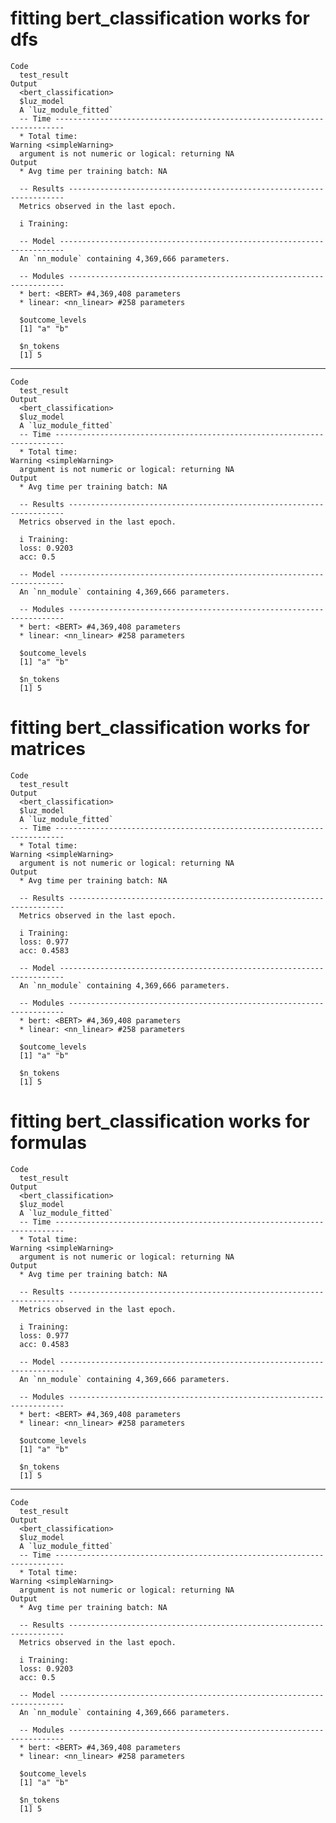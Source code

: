 # fitting bert_classification works for dfs

    Code
      test_result
    Output
      <bert_classification> 
      $luz_model
      A `luz_module_fitted`
      -- Time ------------------------------------------------------------------------
      * Total time: 
    Warning <simpleWarning>
      argument is not numeric or logical: returning NA
    Output
      * Avg time per training batch: NA
      
      -- Results ---------------------------------------------------------------------
      Metrics observed in the last epoch.
      
      i Training:
      
      -- Model -----------------------------------------------------------------------
      An `nn_module` containing 4,369,666 parameters.
      
      -- Modules ---------------------------------------------------------------------
      * bert: <BERT> #4,369,408 parameters
      * linear: <nn_linear> #258 parameters
      
      $outcome_levels
      [1] "a" "b"
      
      $n_tokens
      [1] 5
      

---

    Code
      test_result
    Output
      <bert_classification> 
      $luz_model
      A `luz_module_fitted`
      -- Time ------------------------------------------------------------------------
      * Total time: 
    Warning <simpleWarning>
      argument is not numeric or logical: returning NA
    Output
      * Avg time per training batch: NA
      
      -- Results ---------------------------------------------------------------------
      Metrics observed in the last epoch.
      
      i Training:
      loss: 0.9203
      acc: 0.5
      
      -- Model -----------------------------------------------------------------------
      An `nn_module` containing 4,369,666 parameters.
      
      -- Modules ---------------------------------------------------------------------
      * bert: <BERT> #4,369,408 parameters
      * linear: <nn_linear> #258 parameters
      
      $outcome_levels
      [1] "a" "b"
      
      $n_tokens
      [1] 5
      

# fitting bert_classification works for matrices

    Code
      test_result
    Output
      <bert_classification> 
      $luz_model
      A `luz_module_fitted`
      -- Time ------------------------------------------------------------------------
      * Total time: 
    Warning <simpleWarning>
      argument is not numeric or logical: returning NA
    Output
      * Avg time per training batch: NA
      
      -- Results ---------------------------------------------------------------------
      Metrics observed in the last epoch.
      
      i Training:
      loss: 0.977
      acc: 0.4583
      
      -- Model -----------------------------------------------------------------------
      An `nn_module` containing 4,369,666 parameters.
      
      -- Modules ---------------------------------------------------------------------
      * bert: <BERT> #4,369,408 parameters
      * linear: <nn_linear> #258 parameters
      
      $outcome_levels
      [1] "a" "b"
      
      $n_tokens
      [1] 5
      

# fitting bert_classification works for formulas

    Code
      test_result
    Output
      <bert_classification> 
      $luz_model
      A `luz_module_fitted`
      -- Time ------------------------------------------------------------------------
      * Total time: 
    Warning <simpleWarning>
      argument is not numeric or logical: returning NA
    Output
      * Avg time per training batch: NA
      
      -- Results ---------------------------------------------------------------------
      Metrics observed in the last epoch.
      
      i Training:
      loss: 0.977
      acc: 0.4583
      
      -- Model -----------------------------------------------------------------------
      An `nn_module` containing 4,369,666 parameters.
      
      -- Modules ---------------------------------------------------------------------
      * bert: <BERT> #4,369,408 parameters
      * linear: <nn_linear> #258 parameters
      
      $outcome_levels
      [1] "a" "b"
      
      $n_tokens
      [1] 5
      

---

    Code
      test_result
    Output
      <bert_classification> 
      $luz_model
      A `luz_module_fitted`
      -- Time ------------------------------------------------------------------------
      * Total time: 
    Warning <simpleWarning>
      argument is not numeric or logical: returning NA
    Output
      * Avg time per training batch: NA
      
      -- Results ---------------------------------------------------------------------
      Metrics observed in the last epoch.
      
      i Training:
      loss: 0.9203
      acc: 0.5
      
      -- Model -----------------------------------------------------------------------
      An `nn_module` containing 4,369,666 parameters.
      
      -- Modules ---------------------------------------------------------------------
      * bert: <BERT> #4,369,408 parameters
      * linear: <nn_linear> #258 parameters
      
      $outcome_levels
      [1] "a" "b"
      
      $n_tokens
      [1] 5
      

